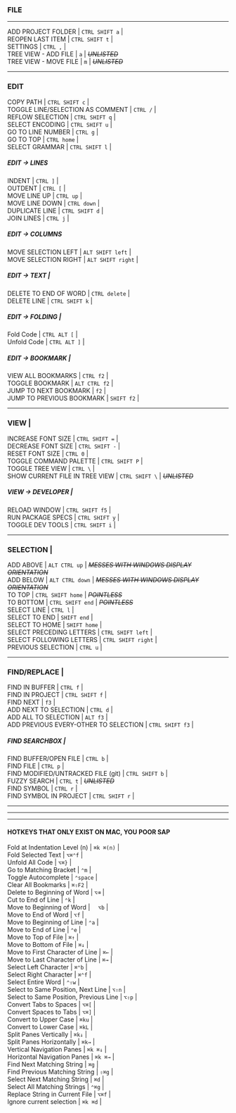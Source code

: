 ### FILE  
---
ADD PROJECT FOLDER  |  `CTRL SHIFT a`    |  
REOPEN LAST ITEM  |  `CTRL SHIFT t`  |  
SETTINGS  |  `CTRL ,`  |  
TREE VIEW - ADD FILE  |  `a`  |     *~~UNLISTED~~*  
TREE VIEW - MOVE FILE  |  `m`  |     *~~UNLISTED~~*

---

### EDIT  
COPY PATH  |  `CTRL SHIFT c`    |  
TOGGLE LINE/SELECTION AS COMMENT  |  `CTRL /`    |  
REFLOW SELECTION  |  `CTRL SHIFT q`    |  
SELECT ENCODING  |  `CTRL SHIFT u`    |  
GO TO LINE NUMBER  |  `CTRL g`    |  
GO TO TOP  |  `CTRL home`    |  
SELECT GRAMMAR  |  `CTRL SHIFT l`  |    
##### EDIT -> LINES  
INDENT  |  `CTRL ]`    |  
OUTDENT  |  `CTRL [`    |  
MOVE LINE UP  |  `CTRL up`   |   
MOVE LINE DOWN  |  `CTRL down`    |  
DUPLICATE LINE  |  `CTRL SHIFT d`    |  
JOIN LINES  |  `CTRL j`    |  
##### EDIT -> COLUMNS  
MOVE SELECTION LEFT  |  `ALT SHIFT left`    |  
MOVE SELECTION RIGHT  |  `ALT SHIFT right`    |  
##### EDIT -> TEXT    |  
DELETE TO END OF WORD  |  `CTRL delete`    |  
DELETE LINE  |  `CTRL SHIFT k`    |  
##### EDIT -> FOLDING    |  
Fold Code  |  `CTRL ALT [`    |  
Unfold Code  |  `CTRL ALT ]`    |  
##### EDIT -> BOOKMARK    |  
VIEW ALL BOOKMARKS  |  `CTRL f2`    |  
TOGGLE BOOKMARK  |  `ALT CTRL f2`    |  
JUMP TO NEXT BOOKMARK  |  `f2`    |  
JUMP TO PREVIOUS BOOKMARK  |  `SHIFT f2`    |  

---

### VIEW    |  
INCREASE FONT SIZE  |  `CTRL SHIFT =`    |  
DECREASE FONT SIZE  |  `CTRL SHIFT -`    |  
RESET FONT SIZE  |  `CTRL 0`    |  
TOGGLE COMMAND PALETTE  |  `CTRL SHIFT P`    |  
TOGGLE TREE VIEW  |  `CTRL \`    |  
SHOW CURRENT FILE IN TREE VIEW  |  `CTRL SHIFT \`  |  *~~UNLISTED~~*  
##### VIEW -> DEVELOPER    |  
RELOAD WINDOW  |  `CTRL SHIFT f5`    |  
RUN PACKAGE SPECS  |  `CTRL SHIFT y`    |  
TOGGLE DEV TOOLS  |  `CTRL SHIFT i`    |  

---

### SELECTION  |  
ADD ABOVE  |  `ALT CTRL up`  |  *~~MESSES WITH WINDOWS DISPLAY ORIENTATION~~*  
ADD BELOW  |  `ALT CTRL down`  |  *~~MESSES WITH WINDOWS DISPLAY ORIENTATION~~*  
TO TOP  |  `CTRL SHIFT home`   |  *~~POINTLESS~~*  
TO BOTTOM  |  `CTRL SHIFT end`   |  *~~POINTLESS~~*  
SELECT LINE  |  `CTRL l`    |  
SELECT TO END  |  `SHIFT end`    |  
SELECT TO HOME  |  `SHIFT home`    |  
SELECT PRECEDING LETTERS  |  `CTRL SHIFT left`    |  
SELECT FOLLOWING LETTERS  |  `CTRL SHIFT right`    |  
PREVIOUS SELECTION  |  `CTRL u`    |  

---

### FIND/REPLACE  |  
FIND IN BUFFER  |  `CTRL f`    |  
FIND IN PROJECT  |  `CTRL SHIFT f`    |  
FIND NEXT  |  `f3`    |  
ADD NEXT TO SELECTION  |  `CTRL d`    |  
ADD ALL TO SELECTION  |  `ALT f3`    |  
ADD PREVIOUS EVERY-OTHER TO SELECTION  |  `CTRL SHIFT f3`  |  
##### FIND SEARCHBOX    |  
FIND BUFFER/OPEN FILE  |  `CTRL b`    |  
FIND FILE  |  `CTRL p`    |  
FIND MODIFIED/UNTRACKED FILE (git)  |  `CTRL SHIFT b`    |  
FUZZY SEARCH  |  `CTRL t`   |  *~~UNLISTED~~*  
FIND SYMBOL  |  `CTRL r`    |  
FIND SYMBOL IN PROJECT  |  `CTRL SHIFT r`    |  


---


---


---





#### HOTKEYS THAT ONLY EXIST ON MAC, YOU POOR SAP
Fold at Indentation Level (n)  |  `⌘k ⌘(n)`    |  
Fold Selected Text  |  `⌥⌘⌃f`    |  
Unfold All Code  |  `⌥⌘}`    |  
Go to Matching Bracket  |  `⌃m`    |  
Toggle Autocomplete  |  `⌃space`    |  
Clear All Bookmarks  |  `⌘⇧F2`    |  
Delete to Beginning of Word  |  `⌥⌫`    |  
Cut to End of Line  |  `⌃k`    |  
Move to Beginning of Word  |  `  ⌥b`    |  
Move to End of Word  |  `⌥f`    |  
Move to Beginning of Line  |  `⌃a`    |  
Move to End of Line  |  `⌃e`    |  
Move to Top of File  |  `⌘↑`    |  
Move to Bottom of File  |  `⌘↓`    |  
Move to First Character of Line  |  `⌘←`    |  
Move to Last Character of Line  |  `⌘→`    |  
Select Left Character  |  `⌘⌃b`    |  
Select Right Character  |  `⌘⌃f`    |  
Select Entire Word  |  `⌃⇧w`    |  
Select to Same Position, Next Line  |  `⌥⇧n`    |  
Select to Same Position, Previous Line  |  `⌥⇧p`    |  
Convert Tabs to Spaces  |  `⌥⌘[`    |  
Convert Spaces to Tabs  |  `⌥⌘]`    |  
Convert to Upper Case  |  `⌘ku`    |  
Convert to Lower Case  |  `⌘kL`    |  
Split Panes Vertically  |  `⌘k↓`    |  
Split Panes Horizontally  |  `⌘k→`    |  
Vertical Navigation Panes  |  `⌘k ⌘↓`    |  
Horizontal Navigation Panes  |  `⌘k ⌘→`    |  
Find Next Matching String  |  `⌘g`    |  
Find Previous Matching String  |  `⇧⌘g`    |  
Select Next Matching String  |  `⌘d`    |  
Select All Matching Strings  |  `⌃⌘g`    |  
Replace String in Current File  |  `⌥⌘f`    |  
Ignore current selection  |  `⌘k ⌘d`    |  
